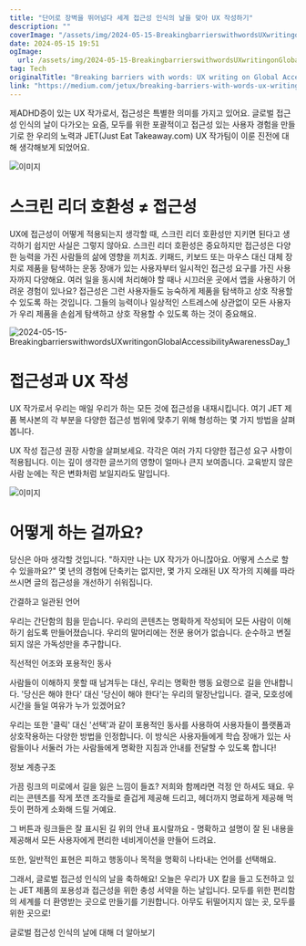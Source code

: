 ```yaml
---
title: "단어로 장벽을 뛰어넘다 세계 접근성 인식의 날을 맞아 UX 작성하기"
description: ""
coverImage: "/assets/img/2024-05-15-BreakingbarrierswithwordsUXwritingonGlobalAccessibilityAwarenessDay_0.png"
date: 2024-05-15 19:51
ogImage: 
  url: /assets/img/2024-05-15-BreakingbarrierswithwordsUXwritingonGlobalAccessibilityAwarenessDay_0.png
tag: Tech
originalTitle: "Breaking barriers with words: UX writing on Global Accessibility Awareness Day"
link: "https://medium.com/jetux/breaking-barriers-with-words-ux-writing-on-global-accessibility-awareness-day-6cbaa7f5d492"
---
```



제ADHD증이 있는 UX 작가로서, 접근성은 특별한 의미를 가지고 있어요. 글로벌 접근성 인식의 날이 다가오는 요즘, 모두를 위한 포괄적이고 접근성 있는 사용자 경험을 만들기로 한 우리의 노력과 JET(Just Eat Takeaway.com) UX 작가팀이 이룬 진전에 대해 생각해보게 되었어요.

![이미지](/assets/img/2024-05-15-BreakingbarrierswithwordsUXwritingonGlobalAccessibilityAwarenessDay_0.png)

# 스크린 리더 호환성 ≠ 접근성

UX에 접근성이 어떻게 적용되는지 생각할 때, 스크린 리더 호환성만 지키면 된다고 생각하기 쉽지만 사실은 그렇지 않아요. 스크린 리더 호환성은 중요하지만 접근성은 다양한 능력을 가진 사람들의 삶에 영향을 끼치죠. 키패드, 키보드 또는 마우스 대신 대체 장치로 제품을 탐색하는 운동 장애가 있는 사용자부터 일시적인 접근성 요구를 가진 사용자까지 다양해요. 여러 일을 동시에 처리해야 할 때나 시끄러운 곳에서 앱을 사용하기 어려운 경험이 있나요? 접근성은 그런 사용자들도 능숙하게 제품을 탐색하고 상호 작용할 수 있도록 하는 것입니다. 그들의 능력이나 일상적인 스트레스에 상관없이 모든 사용자가 우리 제품을 손쉽게 탐색하고 상호 작용할 수 있도록 하는 것이 중요해요.



![2024-05-15-BreakingbarrierswithwordsUXwritingonGlobalAccessibilityAwarenessDay_1](/assets/img/2024-05-15-BreakingbarrierswithwordsUXwritingonGlobalAccessibilityAwarenessDay_1.png)

# 접근성과 UX 작성

UX 작가로서 우리는 매일 우리가 하는 모든 것에 접근성을 내재시킵니다. 여기 JET 제품 복사본의 각 부분을 다양한 접근성 범위에 맞추기 위해 형성하는 몇 가지 방법을 살펴봅니다.

UX 작성 접근성 권장 사항을 살펴보세요. 각각은 여러 가지 다양한 접근성 요구 사항이 적용됩니다. 이는 깊이 생각한 글쓰기의 영향이 얼마나 큰지 보여줍니다. 교육받지 않은 사람 눈에는 작은 변화처럼 보일지라도 말입니다.



![이미지](/assets/img/2024-05-15-BreakingbarrierswithwordsUXwritingonGlobalAccessibilityAwarenessDay_2.png)

# 어떻게 하는 걸까요?

당신은 아마 생각할 것입니다. "하지만 나는 UX 작가가 아니잖아요. 어떻게 스스로 할 수 있을까요?" 몇 년의 경험에 단축키는 없지만, 몇 가지 오래된 UX 작가의 지혜를 따라 쓰시면 글의 접근성을 개선하기 쉬워집니다.

간결하고 일관된 언어



우리는 간단함의 힘을 믿습니다. 우리의 콘텐츠는 명확하게 작성되어 모든 사람이 이해하기 쉽도록 만들어졌습니다. 우리의 말머리에는 전문 용어가 없습니다. 순수하고 변질되지 않은 가독성만을 추구합니다.

직선적인 어조와 포용적인 동사

사람들이 이해하지 못할 때 남겨두는 대신, 우리는 명확한 행동 요령으로 길을 안내합니다. '당신은 해야 한다' 대신 '당신이 해야 한다'는 우리의 말장난입니다. 결국, 모호성에 시간을 들일 여유가 누가 있겠어요?

우리는 또한 '클릭' 대신 '선택'과 같이 포용적인 동사를 사용하여 사용자들이 플랫폼과 상호작용하는 다양한 방법을 인정합니다. 이 방식은 사용자들에게 학습 장애가 있는 사람들이나 서둘러 가는 사람들에게 명확한 지침과 안내를 전달할 수 있도록 합니다!



정보 계층구조

가끔 링크의 미로에서 길을 잃은 느낌이 들죠? 저희와 함께라면 걱정 안 하셔도 돼요. 우리는 콘텐츠를 작게 쪼갠 조각들로 즐겁게 제공해 드리고, 헤더까지 명료하게 제공해 먹듯이 편하게 소화해 드릴 거예요.

그 버튼과 링크들은 잘 표시된 길 위의 안내 표시랄까요 - 명확하고 설명이 잘 된 내용을 제공해서 모든 사용자에게 편리한 네비게이션을 만들어 드려요.

또한, 일반적인 표현은 피하고 행동이나 목적을 명확히 나타내는 언어를 선택해요.



그래서, 글로벌 접근성 인식의 날을 축하해요! 오늘은 우리가 UX 칼을 들고 도전하고 있는 JET 제품의 포용성과 접근성을 위한 충성 서약을 하는 날입니다. 모두를 위한 편리함의 세계를 더 환영받는 곳으로 만들기를 기원합니다. 아무도 뒤떨어지지 않는 곳, 모두를 위한 곳으로!

글로벌 접근성 인식의 날에 대해 더 알아보기